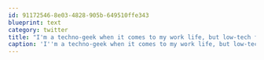 ```yaml
---
id: 91172546-8e03-4828-905b-649510ffe343
blueprint: text
category: twitter
title: "I'm a techno-geek when it comes to my work life, but low-tech for everything else. #Paradox"
caption: 'I''m a techno-geek when it comes to my work life, but low-tech for everything else. <span class="hashtag hashtag_local">#<a href="http://tweettemp.darylchymko.ca/?tag=paradox">Paradox</a>'
---
```

